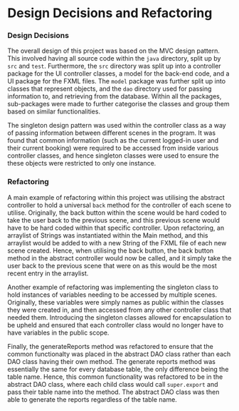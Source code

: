# Design Decisions and Refactoring

### Design Decisions
The overall design of this project was based on the MVC design pattern. 
This involved having all source code within the `java` directory, split up 
by `src` and `test`. Furthermore, the `src` directory was split up into a controller 
package for the UI controller classes, a model for the back-end code, and a UI package 
for the FXML files. The `model` package was further split up into classes that represent 
objects, and the `dao` directory used for passing information to, and retrieving from the 
database. Within all the packages, sub-packages were made to further categorise the classes 
and group them based on similar functionalities.

The singleton design pattern was used within the controller class as a way of passing information 
between different scenes in the program. It was found that common information (such as the current 
logged-in user and their current booking) were required to be accessed from inside various controller 
classes, and hence singleton classes were used to ensure the these objects were restricted to only one 
instance.

### Refactoring
A main example of refactoring within this project was utilising the abstract controller to hold a universal 
`back` method for the controller of each scene to utilise. Originally, the back button within the scene would 
be hard coded to take the user back to the previous scene, and this previous scene would have to be hard coded 
within that specific controller. Upon refactoring, an arraylist of Strings was instantiated within the Main 
method, and this arraylist would be added to with a new String of the FXML file of each new scene created. Hence, 
when utilising the back button, the back button method in the abstract controller would now be called, and it 
simply take the user back to the previous scene that were on as this would be the most recent entry in the arraylist.

Another example of refactoring was implementing the singleton class to hold instances of variables needing to be accessed 
by multiple scenes. Originally, these variables were simply names as public within the classes they were created in, and 
then accessed from any other controller class that needed them. Introducing the singleton classes allowed for encapsulation 
to be upheld and ensured that each controller class would no longer have to have variables in the public scope.

Finally, the generateReports method was refactored to ensure that the common functionalty was placed in the abstract DAO 
class rather than each DAO class having their own method. The generate reports method was essentially the same for every 
database table, the only difference being the table name. Hence, this common functionality was refactored to be in the 
abstract DAO class, where each child class would call `super.export` and pass their table name into the method. The 
abstract DAO class was then able to generate the reports regardless of the table name.